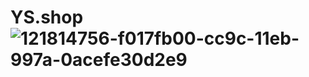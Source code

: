 # YS.shop![121814756-f017fb00-cc9c-11eb-997a-0acefe30d2e9](https://user-images.githubusercontent.com/77507821/172557576-fbb203bb-840f-44b3-8400-b6ffdda436a2.png)
